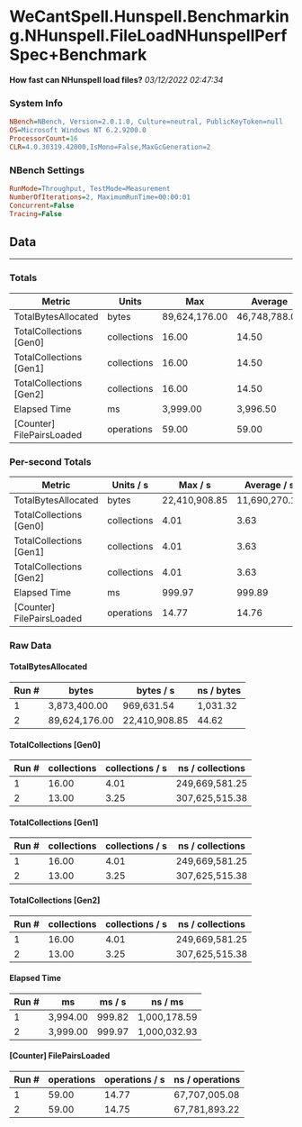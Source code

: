 ﻿# WeCantSpell.Hunspell.Benchmarking.NHunspell.FileLoadNHunspellPerfSpec+Benchmark
__How fast can NHunspell load files?__
_03/12/2022 02:47:34_
### System Info
```ini
NBench=NBench, Version=2.0.1.0, Culture=neutral, PublicKeyToken=null
OS=Microsoft Windows NT 6.2.9200.0
ProcessorCount=16
CLR=4.0.30319.42000,IsMono=False,MaxGcGeneration=2
```

### NBench Settings
```ini
RunMode=Throughput, TestMode=Measurement
NumberOfIterations=2, MaximumRunTime=00:00:01
Concurrent=False
Tracing=False
```

## Data
-------------------

### Totals
|          Metric |           Units |             Max |         Average |             Min |          StdDev |
|---------------- |---------------- |---------------- |---------------- |---------------- |---------------- |
|TotalBytesAllocated |           bytes |   89,624,176.00 |   46,748,788.00 |    3,873,400.00 |   60,634,955.20 |
|TotalCollections [Gen0] |     collections |           16.00 |           14.50 |           13.00 |            2.12 |
|TotalCollections [Gen1] |     collections |           16.00 |           14.50 |           13.00 |            2.12 |
|TotalCollections [Gen2] |     collections |           16.00 |           14.50 |           13.00 |            2.12 |
|    Elapsed Time |              ms |        3,999.00 |        3,996.50 |        3,994.00 |            3.54 |
|[Counter] FilePairsLoaded |      operations |           59.00 |           59.00 |           59.00 |            0.00 |

### Per-second Totals
|          Metric |       Units / s |         Max / s |     Average / s |         Min / s |      StdDev / s |
|---------------- |---------------- |---------------- |---------------- |---------------- |---------------- |
|TotalBytesAllocated |           bytes |   22,410,908.85 |   11,690,270.19 |      969,631.54 |   15,161,272.58 |
|TotalCollections [Gen0] |     collections |            4.01 |            3.63 |            3.25 |            0.53 |
|TotalCollections [Gen1] |     collections |            4.01 |            3.63 |            3.25 |            0.53 |
|TotalCollections [Gen2] |     collections |            4.01 |            3.63 |            3.25 |            0.53 |
|    Elapsed Time |              ms |          999.97 |          999.89 |          999.82 |            0.10 |
|[Counter] FilePairsLoaded |      operations |           14.77 |           14.76 |           14.75 |            0.01 |

### Raw Data
#### TotalBytesAllocated
|           Run # |           bytes |       bytes / s |      ns / bytes |
|---------------- |---------------- |---------------- |---------------- |
|               1 |    3,873,400.00 |      969,631.54 |        1,031.32 |
|               2 |   89,624,176.00 |   22,410,908.85 |           44.62 |

#### TotalCollections [Gen0]
|           Run # |     collections | collections / s |ns / collections |
|---------------- |---------------- |---------------- |---------------- |
|               1 |           16.00 |            4.01 |  249,669,581.25 |
|               2 |           13.00 |            3.25 |  307,625,515.38 |

#### TotalCollections [Gen1]
|           Run # |     collections | collections / s |ns / collections |
|---------------- |---------------- |---------------- |---------------- |
|               1 |           16.00 |            4.01 |  249,669,581.25 |
|               2 |           13.00 |            3.25 |  307,625,515.38 |

#### TotalCollections [Gen2]
|           Run # |     collections | collections / s |ns / collections |
|---------------- |---------------- |---------------- |---------------- |
|               1 |           16.00 |            4.01 |  249,669,581.25 |
|               2 |           13.00 |            3.25 |  307,625,515.38 |

#### Elapsed Time
|           Run # |              ms |          ms / s |         ns / ms |
|---------------- |---------------- |---------------- |---------------- |
|               1 |        3,994.00 |          999.82 |    1,000,178.59 |
|               2 |        3,999.00 |          999.97 |    1,000,032.93 |

#### [Counter] FilePairsLoaded
|           Run # |      operations |  operations / s | ns / operations |
|---------------- |---------------- |---------------- |---------------- |
|               1 |           59.00 |           14.77 |   67,707,005.08 |
|               2 |           59.00 |           14.75 |   67,781,893.22 |



